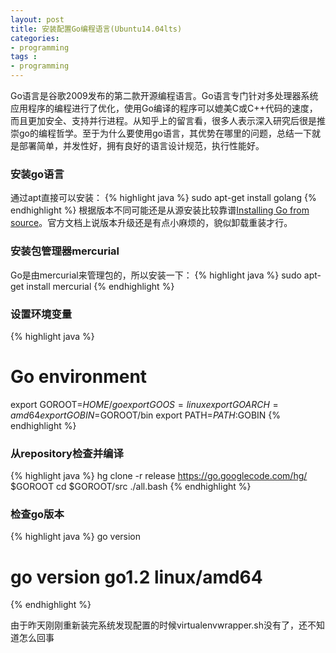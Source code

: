 ```yaml
---
layout: post
title: 安装配置Go编程语言(Ubuntu14.04lts)
categories:
- programming
tags :
- programming
---
```



Go语言是谷歌2009发布的第二款开源编程语言。Go语言专门针对多处理器系统应用程序的编程进行了优化，使用Go编译的程序可以媲美C或C++代码的速度，而且更加安全、支持并行进程。从知乎上的留言看，很多人表示深入研究后很是推崇go的编程哲学。至于为什么要使用go语言，其优势在哪里的问题，总结一下就是部署简单，并发性好，拥有良好的语言设计规范，执行性能好。

### 安装go语言
通过apt直接可以安装：
{% highlight java %}
sudo apt-get install golang
{% endhighlight %}
根据版本不同可能还是从源安装比较靠谱[Installing Go from source](http://golang.org/doc/install/source)。官方文档上说版本升级还是有点小麻烦的，貌似卸载重装才行。

### 安装包管理器mercurial
Go是由mercurial来管理包的，所以安装一下：
{% highlight java %}
sudo apt-get install mercurial
{% endhighlight %}


### 设置环境变量
{% highlight java %}
# Go environment
export GOROOT=$HOME/go
export GOOS=linux
export GOARCH=amd64
export GOBIN=$GOROOT/bin
export PATH=$PATH:$GOBIN
{% endhighlight %}

### 从repository检查并编译
{% highlight java %}
hg clone -r release https://go.googlecode.com/hg/ $GOROOT
cd $GOROOT/src
./all.bash
{% endhighlight %}

### 检查go版本
{% highlight java %}
go version
# go version go1.2 linux/amd64
{% endhighlight %}


由于昨天刚刚重新装完系统发现配置的时候virtualenvwrapper.sh没有了，还不知道怎么回事
